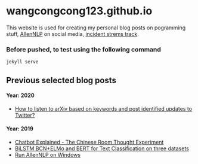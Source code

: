 # wangcongcong123.github.io
This website is used for creating my personal blog posts on pogramming stuff, [AllenNLP](https://allennlp.org/) on social media, [incident strems track](http://dcs.gla.ac.uk/~richardm/TREC_IS/).
### Before pushed, to test using the following command
`jekyll serve`

## Previous selected blog posts

#### Year: 2020
	
   - [How to listen to arXiv based on keywords and post identified updates to Twitter?](https://wangcongcong123.github.io./How-to-listen-to-arXiv-based-on-keywords-and-post-identified-updates-to-Twitter/)

#### Year: 2019
  
  - [Chatbot Explained - The Chinese Room Thought Experiment](https://wangcongcong123.github.io./The-Chinese-Room-Experiment/)
  - [BiLSTM BCN+ELMo and BERT for Text Classification on three datasets](https://wangcongcong123.github.io./BiLSTM-BCN+ELMo-and-Bert-for-Text-Classification-on-three-datasets/)
  - [Run AllenNLP on Windows](https://wangcongcong123.github.io./Run-AllenNLP-on-Windows/) 

  
<!-- 

Next Open Source ideas
	- customize 404 pages ! (done by someone else)
Try 0001=3 that math puzzle with NN algorithms
Listen to covid-2019 tweets and analyze them to tell an interesting story.
Write a listener to report COVID-19 data on Twitter
-->